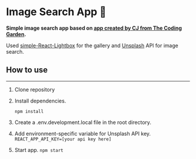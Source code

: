 # Image Search App 🦕
**Simple image search app based on [app created by CJ from The Coding Garden](https://www.youtube.com/watch?v=qQGPpUmDSPI).**

Used [simple-React-Lightbox](https://github.com/michelecocuccio/simple-react-lightbox) for the gallery and [Unsplash](www.unsplash.com) API for image search.
<br/>
## How to use
----------
1. Clone repository
2. Install dependencies.

    `npm install`
3. Create a .env.development.local file in the root directory. 
4. Add environment-specific variable for Unsplash API key.
    `REACT_APP_API_KEY=[your api key here]`
5. Start app.
    `npm start`